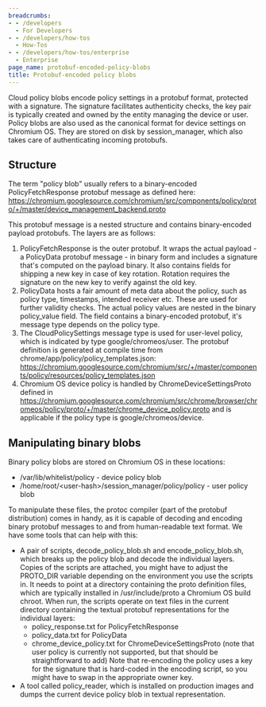 ```yaml
---
breadcrumbs:
- - /developers
  - For Developers
- - /developers/how-tos
  - How-Tos
- - /developers/how-tos/enterprise
  - Enterprise
page_name: protobuf-encoded-policy-blobs
title: Protobuf-encoded policy blobs
---
```


Cloud policy blobs encode policy settings in a protobuf format, protected with a
signature. The signature facilitates authenticity checks, the key pair is
typically created and owned by the entity managing the device or user. Policy
blobs are also used as the canonical format for device settings on Chromium OS.
They are stored on disk by session_manager, which also takes care of
authenticating incoming protobufs.

## Structure

The term "policy blob" usually refers to a binary-encoded PolicyFetchResponse
protobuf message as defined here:
<https://chromium.googlesource.com/chromium/src/components/policy/proto/+/master/device_management_backend.proto>

This protobuf message is a nested structure and contains binary-encoded payload
protobufs. The layers are as follows:

1.  PolicyFetchResponse is the outer protobuf. It wraps the actual
            payload - a PolicyData protobuf message - in binary form and
            includes a signature that's computed on the payload binary. It also
            contains fields for shipping a new key in case of key rotation.
            Rotation requires the signature on the new key to verify against the
            old key.
2.  PolicyData hosts a fair amount of meta data about the policy, such
            as policy type, timestamps, intended receiver etc. These are used
            for further validity checks. The actual policy values are nested in
            the binary policy_value field. The field contains a binary-encoded
            protobuf, it's message type depends on the policy type.
3.  The CloudPolicySettings message type is used for user-level policy,
            which is indicated by type google/chromeos/user. The protobuf
            definition is generated at compile time from
            chrome/app/policy/policy_templates.json:
            <https://chromium.googlesource.com/chromium/src/+/master/components/policy/resources/policy_templates.json>
4.  Chromium OS device policy is handled by ChromeDeviceSettingsProto
            defined in
            <https://chromium.googlesource.com/chromium/src/chrome/browser/chromeos/policy/proto/+/master/chrome_device_policy.proto>
            and is applicable if the policy type is google/chromeos/device.

## Manipulating binary blobs

Binary policy blobs are stored on Chromium OS in these locations:

*   /var/lib/whitelist/policy - device policy blob
*   /home/root/&lt;user-hash&gt;/session_manager/policy/policy - user
            policy blob

To manipulate these files, the protoc compiler (part of the protobuf
distribution) comes in handy, as it is capable of decoding and encoding binary
protobuf messages to and from human-readable text format. We have some tools
that can help with this:

*   A pair of scripts, decode_policy_blob.sh and encode_policy_blob.sh,
            which breaks up the policy blob and decode the individual layers.
            Copies of the scripts are attached, you might have to adjust the
            PROTO_DIR variable depending on the environment you use the scripts
            in. It needs to point at a directory containing the proto definition
            files, which are typically installed in /usr/include/proto a
            Chromium OS build chroot. When run, the scripts operate on text
            files in the current directory containing the textual protobuf
            representations for the individual layers:
    *   policy_response.txt for PolicyFetchResponse
    *   policy_data.txt for PolicyData
    *   chrome_device_policy.txt for ChromeDeviceSettingsProto (note
                that user policy is currently not supported, but that should be
                straightforward to add)
    Note that re-encoding the policy uses a key for the signature that is
    hard-coded in the encoding script, so you might have to swap in the
    appropriate owner key.
*   A tool called policy_reader, which is installed on production images
            and dumps the current device policy blob in textual representation.